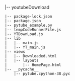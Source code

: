 |-- youtubeDownload

    |-- package-lock.json
    |-- package.json
    |-- pytube_example.py
    |-- tempCodeRunnerFile.js
    |-- YTDownLoad.js
    |-- lib
    |   |-- main.js
    |   |-- YT_main.js
    |-- views
    |   |-- Downloaded.html
    |   |-- layouts
    |       |-- HomePage.html
    |-- __pycache__
        |-- pytube.cpython-38.pyc

